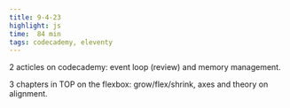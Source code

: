 ```yaml
---
title: 9-4-23
highlight: js
time:  84 min
tags: codecademy, eleventy
---
```


2 acticles on codecademy: event loop (review) and memory management.

3 chapters in TOP on the flexbox: grow/flex/shrink, axes and theory on alignment.